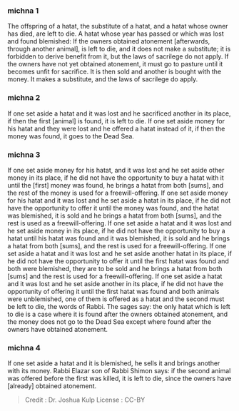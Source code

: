 
### michna 1
The offspring of a hatat, the substitute of a hatat, and a hatat whose owner has died, are left to die. A hatat whose year has passed or which was lost and found blemished: If the owners obtained atonement [afterwards, through another animal], is left to die, and it does not make a substitute; it is forbidden to derive benefit from it, but the laws of sacrilege do not apply. If the owners have not yet obtained atonement, it must go to pasture until it becomes unfit for sacrifice. It is then sold and another is bought with the money. It makes a substitute, and the laws of sacrilege do apply.

### michna 2
If one set aside a hatat and it was lost and he sacrificed another in its place, if then the first [animal] is found, it is left to die. If one set aside money for his hatat and they were lost and he offered a hatat instead of it, if then the money was found, it goes to the Dead Sea.

### michna 3
If one set aside money for his hatat, and it was lost and he set aside other money in its place, if he did not have the opportunity to buy a hatat with it until the [first] money was found, he brings a hatat from both [sums], and the rest of the money is used for a freewill-offering. If one set aside money for his hatat and it was lost and he set aside a hatat in its place, if he did not have the opportunity to offer it until the money was found, and the hatat was blemished, it is sold and he brings a hatat from both [sums], and the rest is used as a freewill-offering. If one set aside a hatat and it was lost and he set aside money in its place, if he did not have the opportunity to buy a hatat until his hatat was found and it was blemished, it is sold and he brings a hatat from both [sums], and the rest is used for a freewill-offering. If one set aside a hatat and it was lost and he set aside another hatat in its place, if he did not have the opportunity to offer it until the first hatat was found and both were blemished, they are to be sold and he brings a hatat from both [sums] and the rest is used for a freewill-offering. If one set aside a hatat and it was lost and he set aside another in its place, if he did not have the opportunity of offering it until the first hatat was found and both animals were unblemished, one of them is offered as a hatat and the second must be left to die, the words of Rabbi. The sages say: the only hatat which is left to die is a case where it is found after the owners obtained atonement, and the money does not go to the Dead Sea except where found after the owners have obtained atonement.

### michna 4
If one set aside a hatat and it is blemished, he sells it and brings another with its money. Rabbi Elazar son of Rabbi Shimon says: if the second animal was offered before the first was killed, it is left to die, since the owners have [already] obtained atonement.

>Credit : Dr. Joshua Kulp
>License : CC-BY